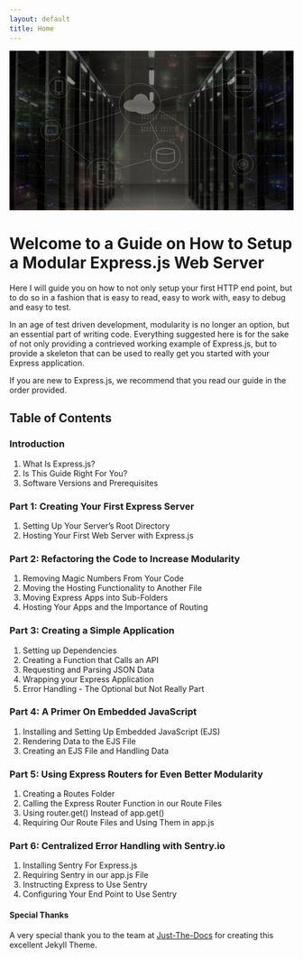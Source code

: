 ```yaml
---
layout: default
title: Home
---
```


![servers](./images/servers.jpg)

# Welcome to a Guide on How to Setup a Modular Express.js Web Server

Here I will guide you on how to not only setup your first HTTP end point, but to do so in a fashion that is easy to read, easy to work with, easy to debug and easy to test.

In an age of test driven development, modularity is no longer an option, but an essential part of writing code. Everything suggested here is for the sake of not only providing a contrieved working example of Express.js, but to provide a skeleton that can be used to really get you started with your Express application.

If you are new to Express.js, we recommend that you read our guide in the order provided.

## Table of Contents

### Introduction
<ol>
<li>What Is Express.js?</li>
<li>Is This Guide Right For You?</li>
<li>Software Versions and Prerequisites</li>
</ol>

### Part 1: Creating Your First Express Server
<ol>
<li>Setting Up Your Server’s Root Directory</li>
<li>Hosting Your First Web Server with Express.js</li>
</ol>

### Part 2: Refactoring the Code to Increase Modularity
<ol>
<li>Removing Magic Numbers From Your Code</li>
<li>Moving the Hosting Functionality to Another File</li>
<li>Moving Express Apps into Sub-Folders</li>
<li>Hosting Your Apps and the Importance of Routing</li>
</ol>

### Part 3: Creating a Simple Application
<ol>
<li>Setting up Dependencies</li>
<li>Creating a Function that Calls an API</li>
<li>Requesting and Parsing JSON Data</li>
<li>Wrapping your Express Application</li>
<li>Error Handling - The Optional but Not Really Part</li>
</ol>

### Part 4: A Primer On Embedded JavaScript
<ol>
<li>Installing and Setting Up Embedded JavaScript (EJS)</li>
<li>Rendering Data to the EJS File</li>
<li>Creating an EJS File and Handling Data</li>
</ol>

### Part 5: Using Express Routers for Even Better Modularity
<ol>
<li>Creating a Routes Folder</li>
<li>Calling the Express Router Function in our Route Files</li>
<li>Using router.get() Instead of app.get()</li>
<li>Requiring Our Route Files and Using Them in app.js</li>
</ol>

### Part 6: Centralized Error Handling with Sentry.io
<ol>
<li>Installing Sentry For Express.js</li>
<li>Requiring Sentry in our app.js File</li>
<li>Instructing Express to Use Sentry</li>
<li>Configuring Your End Point to Use Sentry</li>
</ol>


#### Special Thanks

A very special thank you to the team at [Just-The-Docs](https://github.com/pmarsceill/just-the-docs) for creating this excellent Jekyll Theme.